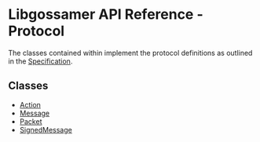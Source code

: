 # Libgossamer API Reference - Protocol

The classes contained within implement the protocol definitions as outlined
in the [Specification](../../specification).

## Classes

* [Action](Action.md)
* [Message](Message.md)
* [Packet](Packet.md)
* [SignedMessage](SignedMessage.md)
